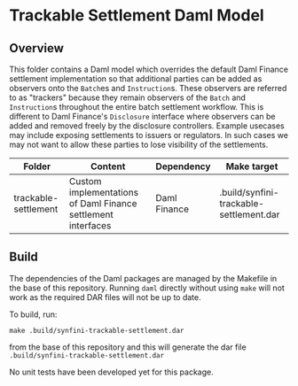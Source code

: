 # Trackable Settlement Daml Model

## Overview

This folder contains a Daml model which overrides the default Daml Finance settlement implementation so that additional
parties can be added as observers onto the `Batch`es and `Instruction`s. These observers are referred to as
"trackers" because they remain observers of the `Batch` and `Instruction`s throughout the entire batch settlement
workflow. This is different to Daml Finance's `Disclosure` interface where observers can be added and removed freely by
the disclosure controllers. Example usecases may include exposing settlements to issuers or regulators. In such cases we
may not want to allow these parties to lose visibility of the settlements.

| Folder | Content | Dependency | Make target
| ------------- | ------------- | ------------- | ------------- |
| trackable-settlement | Custom implementations of Daml Finance settlement interfaces | Daml Finance | .build/synfini-trackable-settlement.dar |

## Build

The dependencies of the Daml packages are managed by the Makefile in the base of this repository. Running `daml`
directly without using `make` will not work as the required DAR files will not be up to date.

To build, run:

```
make .build/synfini-trackable-settlement.dar
```

from the base of this repository and this will generate the dar file `.build/synfini-trackable-settlement.dar`

No unit tests have been developed yet for this package.
